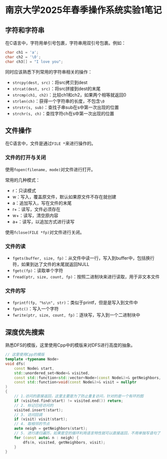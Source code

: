 # 南京大学2025年春季操作系统实验1笔记

## 字符和字符串

在C语言中，字符用单引号包裹，字符串用双引号包裹。例如：

```c
char ch1 = 'a';
char ch2 = '\0';
char ch3[] = "I love you";
```

同时应该熟悉下列常用的字符串相关的操作：
- `strcpy(dest, src)`：将src拷贝到dest
- `strcat(dest, src)`：将src拼接到dest的末尾
- `strcmp(ch1, ch2)`：比较ch1和ch2，如果两个相等就返回0
- `strlen(ch)`：获得一个字符串的长度，不包含`\0`
- `strstr(s, sub)`：查找子串sub在s中第一次出现的位置
- `strchr(s, ch)`：查找字符ch在s中第一次出现的位置

## 文件操作

在C语言中，文件是通过`FILE *`来进行操作的。

### 文件的打开与关闭

使用`fopen(filename, mode)`对文件进行打开。

常用的几种模式：
- r：只读模式
- w：写入，覆盖原文件，默认如果原文件不存在就创建
- a：追加写入，写在文件的末尾
- r+：读写，文件必须存在
- w+：读写，清空原内容
- a+：读写，以追加方式进行读写

使用`fclose(FILE *fp)`对文件进行关闭。

### 文件的读

- `fgets(buffer, size, fp)`：从文件中读一行，写入到buffer中，包括换行符，如果到达了文件的末尾就返回NULL
- `fgetc(fp)`：读取单个字符
- `fread(ptr, size, count, fp)`：按照二进制块来进行读取，用于非文本文件

### 文件的写

- `fprintf(fp, "%s\n", str)`：类似于printf，但是是写入到文件中
- `fputc()`：写入一个字符
- `fwrite(ptr, size, count, fp)`：逐块写，写入到一个二进制块中

## 深度优先搜索

熟悉DFS的模版，这里使用Cpp中的模版来对DFS进行高度的抽象。

```cpp
// 这里使用Cpp的模版
template <typename Node>
void dfs(
    const Node& start,
    std::unordered_set<Node>& visited,
    const std::function<std::vector<Node>(const Node&)>& getNeighbors,
    const std::function<void(const Node&)>& visit = nullptr  
)
{
    // 1.访问的直接返回，这里主要是为了防止重复访问，针对的是一个有环的图
    if (visited.find(start) != visited.end()) return;
    // 2. 标记已经访问的
    visited.insert(start);
    // 3. 访问回调
    if (visit) visit(start);
    // 4. 取相邻的节点
    auto neigh = getNeighbors(start);
    // 5. 进行递归遍历，如果是空的循环利用语言特性就可以直接返回，不用单独写语句了
    for (const auto& n : neigh) {
        dfs(n, visited, getNeighbors, visit);
    }
}
```
